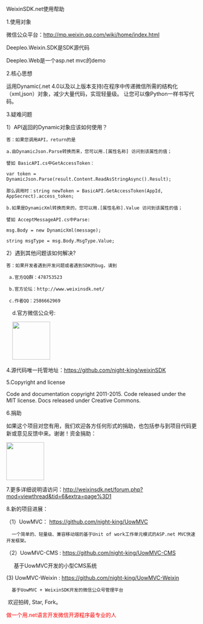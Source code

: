 ﻿WeixinSDK.net使用帮助

1.使用对象

微信公众平台：http://mp.weixin.qq.com/wiki/home/index.html

Deepleo.Weixin.SDK是SDK源代码

Deepleo.Web是一个asp.net mvc的demo

2.核心思想

运用Dynamic(.net 4.0以及以上版本支持)在程序中传递微信所需的结构化（xml,json）对象，减少大量代码，实现轻量级。
让您可以像Python一样书写代码。

3.疑难问题

1）API返回的Dynamic对象应该如何使用？

    答：如果您调用API，return的是
   
    a.由DynamicJson.Parse转换而来，您可以用.[属性名称] 访问到该属性的值；
   
    譬如 BasicAPI.cs中GetAccessToken：
   
    var token = DynamicJson.Parse(result.Content.ReadAsStringAsync().Result);
   
    那么调用时：string newToken = BasicAPI.GetAccessToken(AppId, AppSecrect).access_token;
   
    b.如果是DynamicXml转换而来的，您可以用.[属性名称].Value 访问到该属性的值；
   
    譬如 AcceptMessageAPI.cs中Parse:
   
    msg.Body = new DynamicXml(message);
   
    string msgType = msg.Body.MsgType.Value;


2）遇到其他问题该如何解决?

    答：如果开发者遇到开发问题或者遇到SDK的bug，请到

     a.官方QQ群：478753523

     b.官方论坛：http://www.weixinsdk.net/

     c.作者QQ：2586662969
     
     d.官方微信公众号:
     
     <img src="https://github.com/night-king/weixinSDK/blob/master/%E4%BD%A0%E6%83%B3%E8%A6%81%E7%9A%84%E9%83%BD%E5%9C%A8%E8%BF%99%E9%87%8C.jpg"  style="width:100px;height:100px;"/>
     

4.源代码唯一托管地址：https://github.com/night-king/weixinSDK


5.Copyright and license

Code and documentation copyright 2011-2015. Code released under the MIT license. Docs released under Creative Commons.


6.捐助

如果这个项目对您有用，我们欢迎各方任何形式的捐助，也包括参与到项目代码更新或意见反馈中来。谢谢！资金捐助：

  <img src="http://weixinsdk.net/data/attachment/forum/201504/10/143139l7bw4jbtj5317tzd.jpg" style="width:100px; height:100px;"/>

7.更多详细说明请访问：http://weixinsdk.net/forum.php?mod=viewthread&tid=6&extra=page%3D1

8.新的项目进展：

 （1）UowMVC： https://github.com/night-king/UowMVC
     
      一个简单的、轻量级、兼容移动端的基于Unit of work工作单元模式的ASP.net MVC快速开发框架。
 
 （2）UowMVC-CMS : https://github.com/night-king/UowMVC-CMS  
 
      基于UowMVC开发的小型CMS系统 
      
  (3) UowMVC-Weixin : https://github.com/night-king/UowMVC-Weixin
  
      基于UowMVC + WeixinSDK开发的微信公众号管理平台
      
  欢迎拍砖, Star, Fork。
  
  <font color=red>做一个用.net语言开发微信开源程序最专业的人</font>

